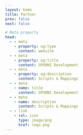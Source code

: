 ```yaml
---
layout: home
title: Partner
prev: false
next: false

# Meta property
head:
  - - meta
    - property: og:type
      content: website
  - - meta
    - property: og:title
      content: SPOONI Development
  - - meta
    - property: og:description
      content: Scripts & Mappings
  - - meta
    - name: title
      content: SPOONI Development
  - - meta
    - name: description
      content: Scripts & Mappings
  - - link
    - rel: icon
      type: image/png
      href: logo.png
---
```


<script setup>
import {
  VPTeamPage,
  VPTeamPageTitle,
  VPTeamMembers,
  VPTeamPageSection
} from 'vitepress/theme'

const International_Scripting = [
    {
        avatar: 'https://cdn.discordapp.com/icons/953724414028046356/cdf1bfa5b691ce5d0aad5d93086387d4.webp?size=128',
        name: 'DrShwaggins Scripts',
        title: '🔧' ,
        links: [
            { icon: 'discord', link: 'https://discord.gg/m8SmDPWcu3' },
        ]
    },    
    {
        avatar: 'https://cdn.discordapp.com/icons/777290543406776341/a_8893fe3c222deef6054f729a541d2975.webp?size=128',
        name: 'Syn Scripts',
        title: '🔧' ,
        links: [
            { icon: 'discord', link: 'https://discord.gg/synscripts' },
        ]
    },
    {
        avatar: 'https://cdn.discordapp.com/icons/1021957724440899584/a_1d0f9cf6a58096b91548f4c164ce0917.webp?size=128',
        name: 'Bryce Canyon County',
        title: '🔧' ,
        links: [
            { icon: 'discord', link: 'https://discord.gg/GuwS7Y7PA3' },
        ]
    },
    {
        avatar: 'https://cdn.discordapp.com/icons/907324006699499570/09592146e6269e1720f6322170c3d532.webp?size=128',
        name: 'SIREC STUDIO',
        title: '🔧' ,
        links: [
            { icon: 'discord', link: 'https://discord.gg/hrWUHjjXwn' },
        ]
    },
    {
        avatar: 'https://cdn.discordapp.com/icons/870659641879724104/b85569f37578506f0628fb88135d9296.webp?size=128',
        name: 'Gum Scripts',
        title: '🔧' ,
        links: [
            { icon: 'discord', link: 'https://discord.gg/8ZzQqGSngH' },
        ]
    },
    {
        avatar: 'https://cdn.discordapp.com/icons/991835489160151171/fb1669ec949e09aeb9ed9da768a59e57.webp?size=128',
        name: 'Xakra Scripts',
        title: '🔧' ,
        links: [
            { icon: 'discord', link: 'https://discord.gg/aRK4g7KNQr' },
        ]
    },
    {
        avatar: 'https://cdn.discordapp.com/icons/1106290207390703666/d8562aa500b4fb01423ac5abdc3d2e1a.webp?size=128',
        name: 'Fixitfy',
        title: '🔧' ,
        links: [
            { icon: 'discord', link: 'https://discord.gg/srrmCQ58WP' },
        ]
    },
    {
        avatar: 'https://cdn.discordapp.com/icons/820144145040408586/3e3f061f13ded09919a78346465aae9e.webp?size=128',
        name: 'Hellcat Development',
        title: '🔧' ,
        links: [
            { icon: 'discord', link: 'https://discord.gg/GGm6b3ChFX' },
        ]
    },
    {
        avatar: 'https://cdn.discordapp.com/icons/1022133473508589609/67188236c70ac2e4afc6e17a64013a42.webp?size=128',
        name: 'NIGHT SHIFT STUDIO',
        title: '🔧' ,
        links: [
            { icon: 'discord', link: 'https://discord.gg/n26dFYTNCa' },
        ]
    },
    {
        avatar: 'https://cdn.discordapp.com/icons/919890110177230898/19f6a0b86b48079bcf9e51d85af415e1.webp?size=128',
        name: 'Mega | Development Services',
        title: '🔧' ,
        links: [
            { icon: 'discord', link: 'https://discord.gg/kfFE3JrySd' },
        ]
    },
    {
        avatar: 'https://cdn.discordapp.com/icons/942431188881141820/79a5d93ced30fa576d14d70c5d46b8d6.webp?size=128',
        name: 'SireVLC',
        title: '🔧' ,
        links: [
            { icon: 'discord', link: 'https://discord.gg/2zEQY8RaFb' },
        ]
    },
    {
        avatar: 'https://cdn.discordapp.com/icons/1137911244658065529/d2f22d99fd2a27142d39b0d1bda76851.webp?size=128',
        name: 'JR Scripts',
        title: '🔧' ,
        links: [
            { icon: 'discord', link: 'https://discord.gg/njZVvWYmpE' },
        ]
    },    
    {
        avatar: 'https://cdn.discordapp.com/icons/1048689370858803241/e6576f49bf614f2f7baddc06b725d98c.webp?size=128',
        name: 'LeFruScripts',
        title: '🔧' ,
        links: [
            { icon: 'discord', link: 'https://discord.gg/4nHUKrBrvw' },
        ]
    },
    {
        avatar: 'https://cdn.discordapp.com/icons/716696767407718493/a_578e1b7e584cf62f67741baba33ee0d6.webp?size=128',
        name: "ZioMark's HUB",
        title: '🔧' ,
        links: [
            { icon: 'discord', link: 'https://discord.gg/ziomark' },
        ]
    },
]

const International_RP_Server = [

    // TIER II

    {
        avatar: 'https://cdn.discordapp.com/icons/894324037419958292/723e886966e6117807efa14d682c7323.webp?size=128',
        name: 'GoldRush Roleplay',
        title: '📀 TIER II',
        links: [
            { icon: 'discord', link: 'https://discord.gg/goldrushroleplay' },
        ]
    },
    {
        avatar: 'user.png',        
        name: 'Oeste  Roleplay',
        title: '📀 TIER II',
        links: [
            { icon: 'discord', link: 'https://discord.gg/oesteroleplay' },
        ]
    },
    {
        avatar: 'https://cdn.discordapp.com/icons/1013107968545406986/a_0bb2ea0806d2f7d650a870b97c3043af.webp?size=96',
        name: 'Yellowstone RP',
        title: '📀 TIER II',
        links: [
            { icon: 'discord', link: 'https://discord.gg/yellowstonerp' },
        ]
    },
    {
        avatar: 'https://cdn.discordapp.com/icons/1020559736841703456/a_fbc90091117cd2d36d6153193a187c28.webp?size=128',
        name: 'Forgotten Trails',
        title: '📀 TIER II',
        links: [
            { icon: 'discord', link: 'https://discord.gg/forgottentrailsrp' },
        ]
    },
    {
        avatar: 'https://cdn.discordapp.com/icons/1143877766547259422/39efb06a10bdec0fa2f6a50000389162.webp?size=128',
        name: 'High Noon',
        title: '📀 TIER II',
        links: [
            { icon: 'discord', link: 'https://discord.gg/highnoon' },
        ]
    },
    {
        avatar: 'https://cdn.discordapp.com/icons/737446331920023628/ec9a0ca8dc56d473a796c9bd0d915dda.webp?size=128',
        name: 'Gilded RP',
        title: '📀 TIER II',
        links: [
            { icon: 'discord', link: 'https://discord.gg/gildedrp' },
        ]
    },
    {
        avatar: 'https://cdn.discordapp.com/icons/953054569959669781/a_78103702a5973d0af64cb9b0942ef21d.webp?size=128',
        name: 'Western Legends',
        title: '📀 TIER II',
        links: [
            { icon: 'discord', link: 'https://discord.gg/westernlegends' },
        ]
    },
    {
        avatar: 'https://cdn.discordapp.com/icons/712678812428664862/bdae22ec4208dc7430c292e0190e0c08.webp?size=128',
        name: 'WILDFIN',
        title: '📀 TIER II',
        links: [
            { icon: 'discord', link: 'https://discord.gg/wildfin' },
        ]
    },
    {
        avatar: 'https://cdn.discordapp.com/icons/1051237554533445692/256695fe232262fea69b284ab7ff5b85.webp?size=128',
        name: 'Lucky Valley',
        title: '📀 TIER II',
        links: [
            { icon: 'discord', link: 'https://discord.gg/luckyvalley ' },
        ]
    },
    {
        avatar: 'https://cdn.discordapp.com/icons/846851814547783690/6ecb01d8146b0f7655daa9d18c632ca3.webp?size=128',
        name: 'REDWest LifeRP',
        title: '📀 TIER II',
        links: [
            { icon: 'discord', link: 'https://discord.gg/xsbWxUuD ' },
        ]
    },
    {
        avatar: 'https://cdn.discordapp.com/icons/589982489607667712/736c7afcf0fa72a70083d11b622c9b6d.webp?size=128',
        name: 'Ranch Roleplay',
        title: '📀 TIER II',
        links: [
            { icon: 'discord', link: 'https://discord.gg/ranch ' },
        ]
    },

    // TIER I

    {
        avatar: 'https://cdn.discordapp.com/icons/1206360727758307348/8dedd210d7df0a322e207ca143aa1425.webp?size=128',
        name: 'Outlaws Roleplay',
        title: '💿 TIER I',
        links: [
            { icon: 'discord', link: 'https://discord.gg/ ' },
        ]
    },
    {
        avatar: 'https://cdn.discordapp.com/icons/877929107416039514/a_ce0069930fc48fb49ef9c764b86b6df7.webp?size=128',
        name: 'Texas Roleplay',
        title: '💿 TIER I',
        links: [
            { icon: 'discord', link: 'https://discord.gg/texasroleplay ' },
        ]
    },
    {
        avatar: 'https://cdn.discordapp.com/icons/928375286091878410/4e8856a06fe2cfd501d6477ee9c5d4bb.webp?size=128',
        name: '1889 Roleplay',
        title: '💿 TIER I',
        links: [
            { icon: 'discord', link: 'https://discord.gg/1889roleplay ' },
        ]
    },
    {
        avatar: 'https://cdn.discordapp.com/icons/1108094279131344986/025ad839e7230e218117514eb7ea6247.webp?size=128',
        name: 'Dust Dreams',
        title: '💿 TIER I',
        links: [
            { icon: 'discord', link: 'https://discord.gg/ddrp ' },
        ]
    },
    {
        avatar: 'https://cdn.discordapp.com/icons/759068924833824829/a4af0c5705da5d1a5afe1bb4a6b84120.webp?size=128',
        name: 'Rodeo Roleplay',
        title: '💿 TIER I',
        links: [
            { icon: 'discord', link: 'https://discord.gg/rodeorp ' },
        ]
    },
    {
        avatar: 'https://cdn.discordapp.com/icons/1162304446890512445/fa417c570441ae7bb25031d562d39b1a.webp?size=128',
        name: 'FRONTIER RP',
        title: '💿 TIER I',
        links: [
            { icon: 'discord', link: 'https://discord.gg/frontierpremiumrp ' },
        ]
    },
    {
        avatar: 'https://cdn.discordapp.com/icons/1073213859541823590/a_6174e661daa6859171699b7fb88cab98.webp?size=128',
        name: 'Wild Frontier Roleplay',
        title: '💿 TIER I',
        links: [
            { icon: 'discord', link: 'https://discord.gg/wildfrontierrp ' },
        ]
    },
    {
        avatar: 'https://cdn.discordapp.com/icons/402330838072688640/addf19be48e8ce18ba46c8cd8a3cbed7.webp?size=128',
        name: 'Legacy Roleplay and Gaming',
        title: '💿 TIER I',
        links: [
            { icon: 'discord', link: 'https://discord.gg/legacyrpandgaming ' },
        ]
    },
    {
        avatar: 'https://cdn.discordapp.com/icons/1116011983486062692/33b3db05278885c78b7d70d07f8035a6.webp?size=128',
        name: 'Our Lands',
        title: '💿 TIER I',
        links: [
            { icon: 'discord', link: 'https://discord.gg/a78YUPzcrt ' },
        ]
    },    
    {
        avatar: 'https://cdn.discordapp.com/icons/1146917669564592329/9defff4f1e4ff60edb078cc57946f075.webp?size=128',
        name: 'Westlands RP',
        title: '💿 TIER I',
        links: [
            { icon: 'discord', link: 'https://discord.gg/westlandsrp ' },
        ]
    },
    {
        avatar: 'user.png',
        name: 'California Roleplay',
        title: '💿 TIER I',
        links: [
            { icon: 'discord', link: 'https://discord.gg/californiaroleplay ' },
        ]
    },
    {
        avatar: 'user.png',
        name: 'Western Dreams',
        title: '💿 TIER I',
        links: [
            { icon: 'discord', link: 'https://discord.gg/westerndreams ' },
        ]
    },
    {
        avatar: 'https://cdn.discordapp.com/icons/1265811755549069372/4461f2067efa359c134fcc24e7ba49e4.webp?size=128',
        name: 'BAYANG SINILANGAN RP',
        title: '💿 TIER I',
        links: [
            { icon: 'discord', link: 'https://discord.gg/bayangsinilanganrp ' },
        ]
    },
]

const German_RP_Server = [
    {
        avatar: 'https://cdn.discordapp.com/icons/790331820042223616/95b6baa1a19e69aef592b19c078cdba8.webp?size=128',
        name: 'RED RIVER',
        title: '📀 TIER II',
        links: [
            { icon: 'discord', link: 'https://discord.gg/redriver' },
        ]
    },
    {
        avatar: 'https://cdn.discordapp.com/icons/1123352191751704606/a_9bee10bfd839641477ffb8e62586cee0.webp?size=128',
        name: 'Sundown Rising',
        title: '📀 TIER II',
        links: [
            { icon: 'discord', link: 'https://discord.gg/sr-roleplay' },
        ]
    },
    {
        avatar: 'https://cdn.discordapp.com/icons/940392432204394506/a_9e5d44b57837c31af20370802f951433.webp?size=128',
        name: 'Rising Sun',
        title: '📀 TIER II',
        links: [
            { icon: 'discord', link: 'https://discord.gg/risingsunrp' },
        ]
    },
    {
        avatar: 'https://cdn.discordapp.com/icons/1045017560913035284/a_45154dcbbd8f6c85e7fbb35b37443cf9.webp?size=128',
        name: 'Frontier Stories',
        title: '📀 TIER II',
        links: [
            { icon: 'discord', link: 'https://discord.gg/frontierstories1899' },
        ]
    },
        {
        avatar: 'user.png',
        name: 'Misty Mountain',
        title: '💿 TIER I',
        links: [
            { icon: 'discord', link: 'https://discord.gg/8Azu5NGUGn' },
        ]
    },
    {
        avatar: 'user.png',        
        name: 'Wasteland Stories',
        title: '💿 TIER I',
        links: [
            { icon: 'discord', link: 'https://discord.gg/wasteland' },
        ]
    },
    {
        avatar: 'https://cdn.discordapp.com/icons/796376952600526898/a_82a45ff03eab80010e81811add573d6c.webp?size=128',
        name: 'Homebrand Roleplay',
        title: '💿 TIER I',
        links: [
            { icon: 'discord', link: 'https://discord.gg/YSB25uyVbk' },
        ]
    },
    {
        avatar: 'https://cdn.discordapp.com/icons/1099945412514816041/a_970b3d7f203e1a61b893221885216542.webp?size=128',
        name: 'AmberView  Roleplay',
        title: '💿 TIER I',
        links: [
            { icon: 'discord', link: 'https://discord.gg/yFugWXvGU4' },
        ]
    },
    {
        avatar: 'https://cdn.discordapp.com/icons/1065942477665751070/439e89f6581eb62e78aa3b3a9552484d.webp?size=128',
        name: 'Yellowstone Branded RP',
        title: '💿 TIER I',
        links: [
            { icon: 'discord', link: 'https://discord.gg/yb-rp' },
        ]
    },
    {
        avatar: 'https://cdn.discordapp.com/icons/1070353246121623594/81697cd7f6bb599fc56897df53134696.webp?size=128',
        name: 'The Last Days',
        title: '💿 TIER I',
        links: [
            { icon: 'discord', link: 'https://discord.gg/thelastdays' },
        ]
    },
    {
        avatar: 'https://cdn.discordapp.com/icons/1196012895251734580/d7781511c6bf350e59bc5ab6235f30c5.webp?size=128',
        name: 'Little Creek',
        title: '💿 TIER I',
        links: [
            { icon: 'discord', link: 'https://discord.gg/littlecreek' },
        ]
    },
]

</script>

<VPTeamPage>
  <VPTeamPageTitle>
    <template #title>Our Partners</template>
    <template #lead></template>
  </VPTeamPageTitle>

<VPTeamPageSection>
    <template #title>International Scripting</template>
    <template #lead></template>
    <template #members>
     <VPTeamMembers size="medium" :members="International_Scripting" />
    </template>
</VPTeamPageSection>

<VPTeamPageSection>
    <template #title>International RP Server</template>
    <template #lead></template>
    <template #members>
     <VPTeamMembers size="medium" :members="International_RP_Server" />
    </template>
</VPTeamPageSection>

<VPTeamPageSection>
    <template #title>German RP Server</template>
    <template #lead></template>
    <template #members>
     <VPTeamMembers size="medium" :members="German_RP_Server" />
    </template>
</VPTeamPageSection>

<VPTeamPageSection>
  <template #title>Info</template>
  <template #lead>
      <h1>📀 TIER II:</h1>
      <li>Beta access for specific scripts and mappings</li>
      <li>Advertisement for your RP server</li>
      <h1>💿 TIER I:</h1>
      <li>Advertisement for your RP server</li>
  </template>
</VPTeamPageSection>
</VPTeamPage>